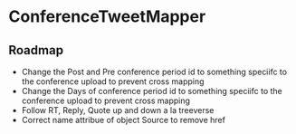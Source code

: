 # ConferenceTweetMapper

## Roadmap
- Change the Post and Pre conference period id to something speciifc to the conference upload to prevent cross mapping
- Change the Days of conference period id to something speciifc to the conference upload to prevent cross mapping
- Follow RT, Reply, Quote up and down a la treeverse
- Correct name attribue of object Source to remove href

